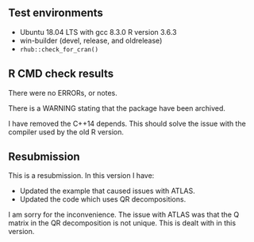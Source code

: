 ## Test environments
* Ubuntu 18.04 LTS with gcc 8.3.0
  R version 3.6.3
* win-builder (devel, release, and oldrelease)
* `rhub::check_for_cran()`
  
## R CMD check results
There were no ERRORs, or notes.

There is a WARNING stating that the package have been archived.

I have removed the C++14 depends. This should solve the issue with the 
compiler used by the old R version.

## Resubmission
This is a resubmission. In this version I have:

 * Updated the example that caused issues with ATLAS.
 * Updated the code which uses QR decompositions.
 
I am sorry for the inconvenience. The issue with ATLAS was that the Q matrix 
in the QR decomposition is not unique. This is dealt with in this version.
